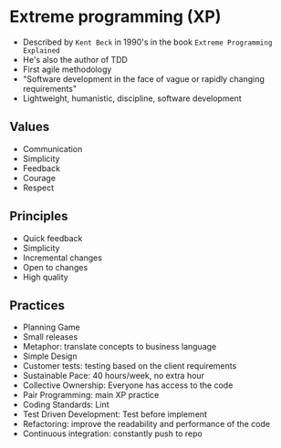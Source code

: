 # Extreme programming (XP)

- Described by `Kent Beck` in 1990's in the book `Extreme Programming Explained`
- He's also the author of TDD
- First agile methodology
- "Software development in the face of vague or rapidly changing requirements"
- Lightweight, humanistic, discipline, software development

## Values

- Communication
- Simplicity
- Feedback
- Courage
- Respect

## Principles

- Quick feedback
- Simplicity
- Incremental changes
- Open to changes
- High quality

## Practices

- Planning Game
- Small releases
- Metaphor: translate concepts to business language
- Simple Design
- Customer tests: testing based on the client requirements
- Sustainable Pace: 40 hours/week, no extra hour
- Collective Ownership: Everyone has access to the code
- Pair Programming: main XP practice
- Coding Standards: Lint
- Test Driven Development: Test before implement
- Refactoring: improve the readability and performance of the code
- Continuous integration: constantly push to repo
